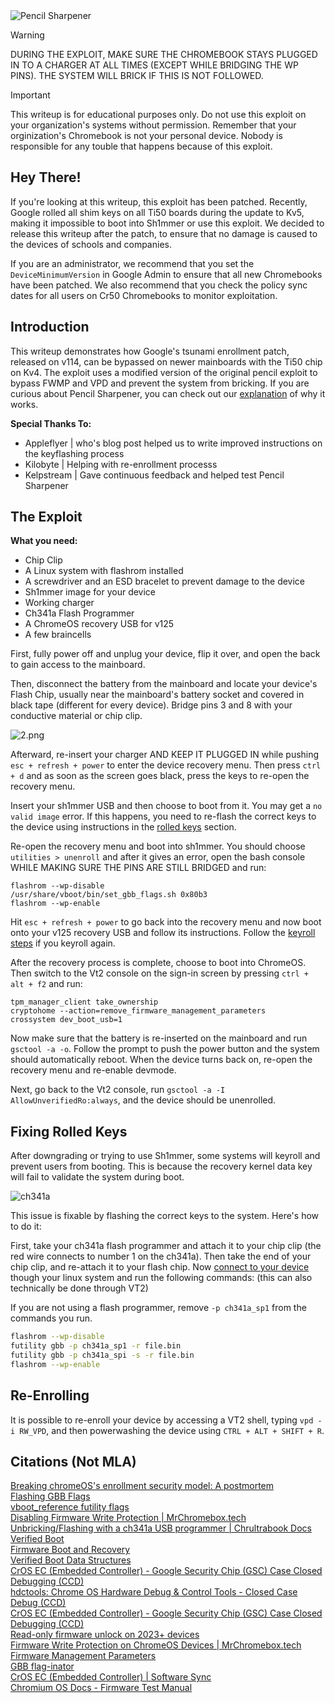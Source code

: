
<img src="https://github.com/truekas/PencilSharpener/blob/main/src/Logo.png?raw=true" alt="Pencil Sharpener"/>

> [!WARNING]  
> DURING THE EXPLOIT, MAKE SURE THE CHROMEBOOK STAYS PLUGGED IN TO A CHARGER AT ALL TIMES (EXCEPT WHILE BRIDGING THE WP PINS). THE SYSTEM WILL BRICK IF THIS IS NOT FOLLOWED.

> [!IMPORTANT]
> This writeup is for educational purposes only. Do not use this exploit on your organization's systems without permission. Remember that your orginization's Chromebook is not your personal device. Nobody is responsible for any touble that happens because of this exploit.

## Hey There!
If you're looking at this writeup, this exploit has been patched. Recently, Google rolled all shim keys on all Ti50 boards during the update to Kv5, making it impossible to boot into Sh1mmer or use this exploit. We decided to release this writeup after the patch, to ensure that no damage is caused to the devices of schools and companies. 

If you are an administrator, we recommend that you set the `DeviceMinimumVersion` in Google Admin to ensure that all new Chromebooks have been patched. We also recommend that you check the policy sync dates for all users on Cr50 Chromebooks to monitor exploitation.

## Introduction 
This writeup demonstrates how Google's tsunami enrollment patch, released on v114, can be bypassed on newer mainboards with the Ti50 chip on Kv4. The exploit uses a modified version of the original pencil exploit to bypass FWMP and VPD and prevent the system from bricking. If you are curious about Pencil Sharpener, you can check out our [explanation](https://github.com/truekas/PencilSharpener/blob/main/Explanation.md) of why it works.

**Special Thanks To:**
- Appleflyer | who's blog post helped us to write improved instructions on the keyflashing process
- Kilobyte | Helping with re-enrollment processs
- Kelpstream | Gave continuous feedback and helped test Pencil Sharpener
  
## The Exploit
**What you need:**
- Chip Clip
- A Linux system with flashrom installed
- A screwdriver and an ESD bracelet to prevent damage to the device
- Sh1mmer image for your device
- Working charger
- Ch341a Flash Programmer
- A ChromeOS recovery USB for v125
- A few braincells

First, fully power off and unplug your device, flip it over, and open the back to gain access to the mainboard.

Then, disconnect the battery from the mainboard and locate your device's Flash Chip, usually near the mainboard's battery socket and covered in black tape (different for every device). Bridge pins 3 and 8 with your conductive material or chip clip.

<img src="https://github.com/truekas/PencilSharpener/blob/main/src/2.png?raw=true" alt="2.png"/>

Afterward, re-insert your charger AND KEEP IT PLUGGED IN while pushing `esc + refresh + power` to enter the device recovery menu. Then press `ctrl + d` and as soon as the screen goes black, press the keys to re-open the recovery menu. 

Insert your sh1mmer USB and then choose to boot from it. You may get a `no valid image` error. If this happens, you need to re-flash the correct keys to the device using instructions in the [rolled keys](#fixing-rolled-keys) section.

Re-open the recovery menu and boot into sh1mmer. You should choose `utilities > unenroll` and after it gives an error, open the bash console WHILE MAKING SURE THE PINS ARE STILL BRIDGED and run:
```
flashrom --wp-disable
/usr/share/vboot/bin/set_gbb_flags.sh 0x80b3
flashrom --wp-enable
```
Hit `esc + refresh + power` to go back into the recovery menu and now boot onto your v125 recovery USB and follow its instructions. Follow the [keyroll steps](#fixing-rolled-keys) if you keyroll again.

After the recovery process is complete, choose to boot into ChromeOS. Then switch to the Vt2 console on the sign-in screen by pressing `ctrl + alt + f2` and run:
```
tpm_manager_client take_ownership
cryptohome --action=remove_firmware_management_parameters
crossystem dev_boot_usb=1
```

Now make sure that the battery is re-inserted on the mainboard and run `gsctool -a -o`. Follow the prompt to push the power button and the system should automatically reboot. When the device turns back on, re-open the recovery menu and re-enable devmode.

Next, go back to the Vt2 console, run `gsctool -a -I AllowUnverifiedRo:always`, and the device should be unenrolled.

## Fixing Rolled Keys
After downgrading or trying to use Sh1mmer, some systems will keyroll and prevent users from booting. This is because the recovery kernel data key will fail to validate the system during boot. 

<img src="https://github.com/truekas/PencilSharpener/blob/main/src/rolledkeys.png?raw=true" alt="ch341a"/>

This issue is fixable by flashing the correct keys to the system. Here's how to do it:

First, take your ch341a flash programmer and attach it to your chip clip (the red wire connects to number 1 on the ch341a). Then take the end of your chip clip, and re-attach it to your flash chip. Now [connect to your device](https://docs.chrultrabook.com/docs/unbricking/unbrick-ch341a.html#prepping-to-flash) though your linux system and run the following commands: (this can also technically be done through VT2)

If you are not using a flash programmer, remove `-p ch341a_sp1` from the commands you run.

```bash
flashrom --wp-disable
futility gbb -p ch341a_sp1 -r file.bin
futility gbb -p ch341a_spi -s -r file.bin
flashrom --wp-enable
```

## Re-Enrolling
It is possible to re-enroll your device by accessing a VT2 shell, typing `vpd -i RW_VPD`, and then powerwashing the device using `CTRL + ALT + SHIFT + R`.

## Citations (Not MLA)
[Breaking chromeOS's enrollment security model: A postmortem](https://blog.coolelectronics.me/breaking-cros-6/)
<br>
[Flashing GBB Flags](https://appleflyers-blog.vercel.app/blog/gbbflagflash)
<br>
[vboot_reference futility flags](https://chromium.googlesource.com/chromiumos/platform/vboot_reference/+/refs/heads/main/futility/docs/cmd_gbb_utility.md)
<br>
[Disabling Firmware Write Protection | MrChromebox.tech](https://docs.mrchromebox.tech/docs/firmware/wp/disabling.html)
<br>
[Unbricking/Flashing with a ch341a USB programmer | Chrultrabook Docs](https://docs.chrultrabook.com/docs/unbricking/unbrick-ch341a.html)
<br>
[Verified Boot](https://www.chromium.org/chromium-os/chromiumos-design-docs/verified-boot/)
<br>
[Firmware Boot and Recovery](https://www.chromium.org/chromium-os/chromiumos-design-docs/firmware-boot-and-recovery/)
<br>
[Verified Boot Data Structures](https://www.chromium.org/chromium-os/chromiumos-design-docs/verified-boot-data-structures/)
<br>
[CrOS EC (Embedded Controller) - Google Security Chip (GSC) Case Closed Debugging (CCD)](https://chromium.googlesource.com/chromiumos/platform/ec/+/cr50_stab/docs/case_closed_debugging_gsc.md)
<br>
[hdctools: Chrome OS Hardware Debug & Control Tools - Closed Case Debug (CCD)](https://chromium.googlesource.com/chromiumos/third_party/hdctools/+/HEAD/docs/ccd.md)
<br>
[CrOS EC (Embedded Controller) - Google Security Chip (GSC) Case Closed Debugging (CCD)](https://chromium.googlesource.com/chromiumos/platform/ec/+/fe6ca90e/docs/case_closed_debugging_cr50.md)
<br>
[Read-only firmware unlock on 2023+ devices](https://www.chromium.org/chromium-os/developer-library/guides/device/ro-firmware-unlock/)
<br>
[Firmware Write Protection on ChromeOS Devices | MrChromebox.tech](https://docs.mrchromebox.tech/docs/firmware/wp/)
<br>
[Firmware Management Parameters](https://www.chromium.org/chromium-os/fwmp/)
<br>
[GBB flag-inator](https://binbashbanana.github.io/gbbflaginator/)
<br>
[CrOS EC (Embedded Controller) | Software Sync](https://chromium.googlesource.com/chromiumos/platform/ec/+/HEAD/README.md#Preventing-the-RW-EC-firmware-from-being-overwritten-by-Software-Sync-at-boot)
<br>
[Chromium OS Docs - Firmware Test Manual](https://chromium.googlesource.com/chromiumos/docs/+/master/firmware_test_manual.md)
